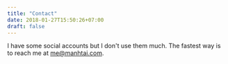 ```yaml
---
title: "Contact"
date: 2018-01-27T15:50:26+07:00
draft: false
---
```


I have some social accounts but I don't use them much. The fastest way is to
reach me at me@manhtai.com.
